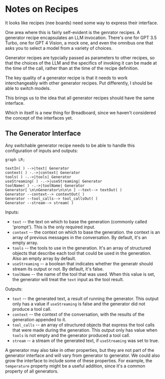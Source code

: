 # Notes on Recipes

It looks like recipes (nee boards) need some way to express their interface.

One area where this is fairly self-evident is the genrator recipes. A generator recipe encapsulates an LLM invocation. There's one for GPT 3.5 Turbo, one for GPT 4 Vision, a mock one, and even the omnibus one that asks you to select a model from a variety of choices.

Generator recipes are typcially passed as parameters to other recipes, so that the choices of the LLM and the specifics of invoking it can be made at the time of the call, rather than at the time of the recipe definition.

The key quality of a generator recipe is that it needs to work interchangeably with other generator recipes. Put differently, I should be able to switch models.

This brings us to the idea that all generator recipes should have the same interface.

Which in itself is a new thing for Breadboard, since we haven't considered the concept of the interfaces yet.

## The Generator Interface

Any switchable generator recipe needs to be able to handle this configuration of inputs and outputs:

```mermaid
graph LR;

textIn( ) -->|text| Generator
context( ) -.->|context| Generator
tools( ) -.->|tools| Generator
useStreaming( ) -.->|useStreaming| Generator
toolName( ) -.->|toolName| Generator
Generator[ \n\nGenerator\n\n\n ] --text--> textOut( )
Generator --context--> contextOut( )
Generator --tool_calls--> tool_callsOut( )
Generator --stream--> stream( )
```

Inputs:

- `text` -- the text on which to base the generation (commonly called 'prompt'). This is the only required input.
- `context` -- the context on which to base the generation. the context is an array of previous messages in the conversation. By default, it's an empty array.
- `tools` -- the tools to use in the generation. It's an array of structured objects that describe each tool that could be used in the generation. Also an empty array by default.
- `useStreaming` -- a boolean that indicates whether the generatr should stream its output or not. By default, it's false.
- `toolName` -- the name of the tool that was used. When this value is set, the generator will treat the `text` input as the tool result.

Outputs:

- `text` -- the generated text, a result of running the generator. This output only has a value if `useStreaming` is false and the generator did not produce a tool call.
- `context` -- the context of the conversation, with the results of the generation appended to it.
- `tool_calls` -- an array of structured objects that express the tool calls that were made during the generation. This output only has value when `tools` is not empty and the generator produced a tool call.
- `stream` -- a stream of the generated text, if `useStreaming` was set to true.

A generator may also take in other properties, but they are not part of the generator interface and will vary from generator to generator. We could also grow the interface to include some of these properties. For example, the `temperature` property might be a useful addition, since it's a common property of all generators.
